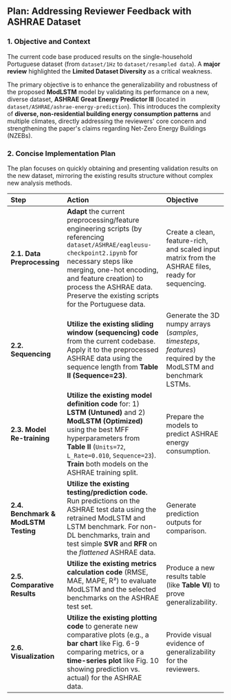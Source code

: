 ## Plan: Addressing Reviewer Feedback with ASHRAE Dataset

### 1. Objective and Context

The current code base produced results on the single-household Portuguese dataset (from `dataset/1Hz` to `dataset/resampled data`). A **major review** highlighted the **Limited Dataset Diversity** as a critical weakness.

The primary objective is to enhance the generalizability and robustness of the proposed **ModLSTM** model by validating its performance on a new, diverse dataset, **ASHRAE Great Energy Predictor III** (located in `dataset/ASHRAE/ashrae-energy-prediction`). This introduces the complexity of **diverse, non-residential building energy consumption patterns** and multiple climates, directly addressing the reviewers' core concern and strengthening the paper's claims regarding Net-Zero Energy Buildings (NZEBs).

### 2. Concise Implementation Plan

The plan focuses on quickly obtaining and presenting validation results on the new dataset, mirroring the existing results structure without complex new analysis methods.

| Step | Action | Objective |
| :--- | :--- | :--- |
| **2.1. Data Preprocessing** | **Adapt** the current preprocessing/feature engineering scripts (by referencing `dataset/ASHRAE/eagleusu-checkpoint2.ipynb` for necessary steps like merging, one-hot encoding, and feature creation) to process the ASHRAE data. Preserve the existing scripts for the Portuguese data. | Create a clean, feature-rich, and scaled input matrix from the ASHRAE files, ready for sequencing. |
| **2.2. Sequencing** | **Utilize the existing sliding window (sequencing) code** from the current codebase. Apply it to the preprocessed ASHRAE data using the sequence length from **Table II (Sequence=23)**. | Generate the 3D numpy arrays ($samples, timesteps, features$) required by the ModLSTM and benchmark LSTMs. |
| **2.3. Model Re-training** | **Utilize the existing model definition code** for: 1) **LSTM (Untuned)** and 2) **ModLSTM (Optimized)** using the best MFF hyperparameters from **Table II** (`Units=72`, `L_Rate=0.010`, `Sequence=23`). **Train** both models on the ASHRAE training split. | Prepare the models to predict ASHRAE energy consumption. |
| **2.4. Benchmark & ModLSTM Testing** | **Utilize the existing testing/prediction code.** Run predictions on the ASHRAE test data using the retrained ModLSTM and LSTM benchmark. For non-DL benchmarks, train and test simple **SVR** and **RFR** on the *flattened* ASHRAE data. | Generate prediction outputs for comparison. |
| **2.5. Comparative Results** | **Utilize the existing metrics calculation code** (RMSE, MAE, MAPE, R²) to evaluate ModLSTM and the selected benchmarks on the ASHRAE test set. | Produce a new results table (like **Table VI**) to prove generalizability. |
| **2.6. Visualization** | **Utilize the existing plotting code** to generate new comparative plots (e.g., a **bar chart** like Fig. 6-9 comparing metrics, or a **time-series plot** like Fig. 10 showing prediction vs. actual) for the ASHRAE data. | Provide visual evidence of generalizability for the reviewers. |